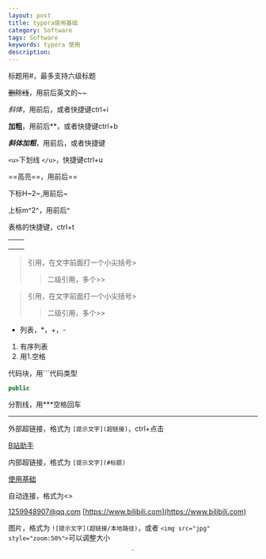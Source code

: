 ```yaml
---
layout: post
title: typora使用基础
category: Software
tags: Software
keywords: typora 使用
description:
---
```

标题用#，最多支持六级标题

~~删除线~~，用前后英文的~~

*斜体*，用前后，或者快捷键ctrl+i

**加粗**，用前后**，或者快捷键ctrl+b

***斜体加粗***，用前后，或者快捷键

`<u>`下划线 `</u>`，快捷键ctrl+u

==高亮==，用前后==

下标H~2~,用前后~

上标m^2^，用前后^

表格的快捷键，ctrl+t

|   |   |
| - | - |
|   |   |
|   |   |
|   |   |

> 引用，在文字前面打一个小尖括号>
>
>> 二级引用，多个>>
>>

> 引用，在文字前面打一个小尖括号>
>
>> 二级引用，多个>>
>>

- 列表，*，+，-

1. 有序列表
2. 用1.空格

代码块，用```代码类型

```java
public
```

分割线，用***空格回车

---

外部超链接，格式为 `[提示文字](超链接)`，ctrl+点击

[B站助手](https://github.com/RayWangQvQ/BiliBiliTool.Docs)

内部超链接，格式为 `[提示文字](#标题)`

[使用基础](#使用基础)

自动连接，格式为<>

[1259948907@qq.com](mailto:1259948907@qq.com) [https://www.bilibili.com](https://www.bilibili.com)

图片，格式为 `![提示文字](超链接/本地路径)`，或者 `<img src="jpg" style="zoom:50%">`可以调整大小

<center>
<img src="https://alittlemango.github.io/img/aLittleMango-icon.jpg" style="zoom:20%">
</center>
